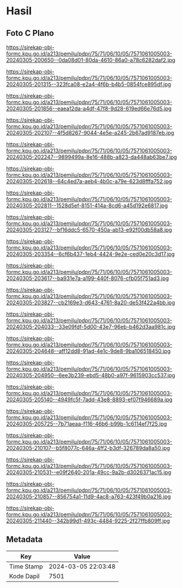 # Hasil

## Foto C Plano

https://sirekap-obj-formc.kpu.go.id/a213/pemilu/pdpr/75/71/06/10/05/7571061005003-20240305-200650--0da08d01-80da-4610-86a0-a78c6282daf2.jpg

https://sirekap-obj-formc.kpu.go.id/a213/pemilu/pdpr/75/71/06/10/05/7571061005003-20240305-201315--323fca08-e2a4-4f6b-b4b5-0854fce895df.jpg

https://sirekap-obj-formc.kpu.go.id/a213/pemilu/pdpr/75/71/06/10/05/7571061005003-20240305-201856--eaea12da-a4df-47f8-9d28-619ed66e76d5.jpg

https://sirekap-obj-formc.kpu.go.id/a213/pemilu/pdpr/75/71/06/10/05/7571061005003-20240305-202107--4f5d8267-9044-4e5e-a245-2b67ad9187eb.jpg

https://sirekap-obj-formc.kpu.go.id/a213/pemilu/pdpr/75/71/06/10/05/7571061005003-20240305-202247--9899499a-8e16-488b-a823-da448ab63be7.jpg

https://sirekap-obj-formc.kpu.go.id/a213/pemilu/pdpr/75/71/06/10/05/7571061005003-20240305-202618--64c4ed7a-aeb4-4b0c-a79e-623d8fffa752.jpg

https://sirekap-obj-formc.kpu.go.id/a213/pemilu/pdpr/75/71/06/10/05/7571061005003-20240305-202811--1528d5ef-8151-414a-8cd6-a45d192e6817.jpg

https://sirekap-obj-formc.kpu.go.id/a213/pemilu/pdpr/75/71/06/10/05/7571061005003-20240305-203127--bf16ddc5-6570-450a-ab13-e92f00db58a8.jpg

https://sirekap-obj-formc.kpu.go.id/a213/pemilu/pdpr/75/71/06/10/05/7571061005003-20240305-203354--6cf6b437-1eb4-4424-9e2e-ced0e20c3d17.jpg

https://sirekap-obj-formc.kpu.go.id/a213/pemilu/pdpr/75/71/06/10/05/7571061005003-20240305-203617--ba931e7a-a199-440f-8076-cfb05f751ad3.jpg

https://sirekap-obj-formc.kpu.go.id/a213/pemilu/pdpr/75/71/06/10/05/7571061005003-20240305-203827--cb2169e3-d643-4761-8a20-de53f422a4bb.jpg

https://sirekap-obj-formc.kpu.go.id/a213/pemilu/pdpr/75/71/06/10/05/7571061005003-20240305-204033--33e09fdf-5d00-43e7-96eb-b462d3aa981c.jpg

https://sirekap-obj-formc.kpu.go.id/a213/pemilu/pdpr/75/71/06/10/05/7571061005003-20240305-204648--aff12dd8-91ad-4e1c-9de8-9ba106518450.jpg

https://sirekap-obj-formc.kpu.go.id/a213/pemilu/pdpr/75/71/06/10/05/7571061005003-20240305-204950--6ee3b239-ebd5-48b0-a97f-9615903cc537.jpg

https://sirekap-obj-formc.kpu.go.id/a213/pemilu/pdpr/75/71/06/10/05/7571061005003-20240305-205140--4949fc5f-7add-43e8-8893-ef07f946689a.jpg

https://sirekap-obj-formc.kpu.go.id/a213/pemilu/pdpr/75/71/06/10/05/7571061005003-20240305-205725--7b71aeaa-f116-46b6-b99b-1c6114ef7f25.jpg

https://sirekap-obj-formc.kpu.go.id/a213/pemilu/pdpr/75/71/06/10/05/7571061005003-20240305-210107--b5f8077c-646a-4ff2-b3df-326789da8a50.jpg

https://sirekap-obj-formc.kpu.go.id/a213/pemilu/pdpr/75/71/06/10/05/7571061005003-20240305-210531--e09f2640-201a-49cc-9a2b-d3026371ac15.jpg

https://sirekap-obj-formc.kpu.go.id/a213/pemilu/pdpr/75/71/06/10/05/7571061005003-20240305-210857--856754a1-11d9-4ac8-a763-423f49b0a216.jpg

https://sirekap-obj-formc.kpu.go.id/a213/pemilu/pdpr/75/71/06/10/05/7571061005003-20240305-211440--342b99d1-493c-4484-9225-2f27ffb809ff.jpg


## Metadata

| Key        | Value               |
| ---------- | ------------------- |
| Time Stamp | 2024-03-05 22:03:48 |
| Kode Dapil | 7501                |



